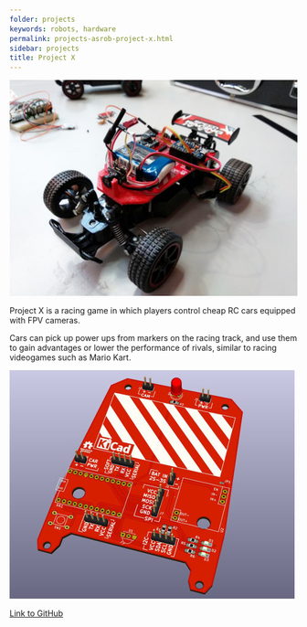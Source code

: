 ```yaml
---
folder: projects
keywords: robots, hardware
permalink: projects-asrob-project-x.html
sidebar: projects
title: Project X
---
```



<img class="img-rounded" src="img/projects/project-x.jpg" alt="Project X feature picture">

Project X is a racing game in which players control cheap RC cars equipped with FPV cameras. 

Cars can pick up power ups from markers on the racing track, and use them to gain advantages or lower the performance of rivals, similar to racing videogames such as Mario Kart.

<p class="text-center">
    <img class="img-rounded" src="img/projects/project-x22.jpg" alt="Project X's controller board">
</p>

[Link to GitHub](https://github.com/asrob-uc3m/project-x)

<!--{% include links.html %}-->